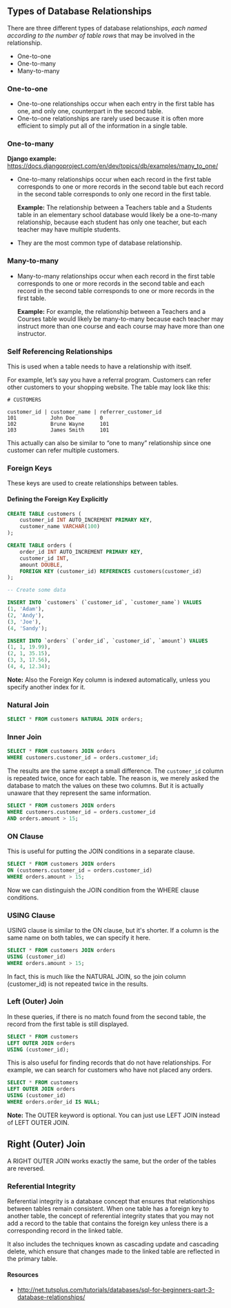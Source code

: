 ## Types of Database Relationships

There are three different types of database relationships, *each named according
to the number of table rows* that may be involved in the relationship.

* One-to-one
* One-to-many
* Many-to-many


### One-to-one

* One-to-one relationships occur when each entry in the first table has one, and
  only one, counterpart in the second table.
* One-to-one relationships are rarely used because it is often more efficient to
  simply put all of the information in a single table.


### One-to-many

**Django example:** https://docs.djangoproject.com/en/dev/topics/db/examples/many_to_one/

* One-to-many relationships occur when each record in the first table
  corresponds to one or more records in the second table but each record in the
  second table corresponds to only one record in the first table.

  **Example:** The relationship between a Teachers table and a Students table in
  an elementary school database would likely be a one-to-many relationship,
  because each student has only one teacher, but each teacher may have multiple
  students.
* They are the most common type of database relationship.


### Many-to-many

* Many-to-many relationships occur when each record in the first table
  corresponds to one or more records in the second table and each record in the
  second table corresponds to one or more records in the first table.

  **Example:** For example, the relationship between a Teachers and a Courses
  table would likely be many-to-many because each teacher may instruct more than
  one course and each course may have more than one instructor.


### Self Referencing Relationships

This is used when a table needs to have a relationship with itself.

For example, let’s say you have a referral program. Customers can refer other
customers to your shopping website. The table may look like this:

```
# CUSTOMERS

customer_id | customer_name | referrer_customer_id
101           John Doe        0
102           Brune Wayne     101
103           James Smith     101
```

This actually can also be similar to “one to many” relationship since one
customer can refer multiple customers.


### Foreign Keys

These keys are used to create relationships between tables.

#### Defining the Foreign Key Explicitly

```sql
CREATE TABLE customers (
    customer_id INT AUTO_INCREMENT PRIMARY KEY,
    customer_name VARCHAR(100)
);

CREATE TABLE orders (
    order_id INT AUTO_INCREMENT PRIMARY KEY,
    customer_id INT,
    amount DOUBLE,
    FOREIGN KEY (customer_id) REFERENCES customers(customer_id)
);

-- Create some data

INSERT INTO `customers` (`customer_id`, `customer_name`) VALUES
(1, 'Adam'),
(2, 'Andy'),
(3, 'Joe'),
(4, 'Sandy');

INSERT INTO `orders` (`order_id`, `customer_id`, `amount`) VALUES
(1, 1, 19.99),
(2, 1, 35.15),
(3, 3, 17.56),
(4, 4, 12.34);
```

**Note:** Also the Foreign Key column is indexed automatically, unless you
specify another index for it.


### Natural Join

```sql
SELECT * FROM customers NATURAL JOIN orders;
```


### Inner Join

```sql
SELECT * FROM customers JOIN orders
WHERE customers.customer_id = orders.customer_id;
```

The results are the same except a small difference. The `customer_id` column is
repeated twice, once for each table. The reason is, we merely asked the database
to match the values on these two columns. But it is actually unaware that they
represent the same information.

```sql
SELECT * FROM customers JOIN orders
WHERE customers.customer_id = orders.customer_id
AND orders.amount > 15;
```


### ON Clause

This is useful for putting the JOIN conditions in a separate clause.

```sql
SELECT * FROM customers JOIN orders
ON (customers.customer_id = orders.customer_id)
WHERE orders.amount > 15;
```

Now we can distinguish the JOIN condition from the WHERE clause conditions.


### USING Clause

USING clause is similar to the ON clause, but it's shorter. If a column is the
same name on both tables, we can specify it here.

```sql
SELECT * FROM customers JOIN orders
USING (customer_id)
WHERE orders.amount > 15;
```

In fact, this is much like the NATURAL JOIN, so the join column (customer_id) is
not repeated twice in the results.


### Left (Outer) Join

In these queries, if there is no match found from the second table, the record
from the first table is still displayed.

```sql
SELECT * FROM customers
LEFT OUTER JOIN orders
USING (customer_id);
```

This is also useful for finding records that do not have relationships. For
example, we can search for customers who have not placed any orders.

```sql
SELECT * FROM customers
LEFT OUTER JOIN orders
USING (customer_id)
WHERE orders.order_id IS NULL;
```

**Note:** The OUTER keyword is optional. You can just use LEFT JOIN instead of
LEFT OUTER JOIN.


## Right (Outer) Join

A RIGHT OUTER JOIN works exactly the same, but the order of the tables are
reversed.

### Referential Integrity

Referential integrity is a database concept that ensures that relationships
between tables remain consistent. When one table has a foreign key to another
table, the concept of referential integrity states that you may not add a record
to the table that contains the foreign key unless there is a corresponding
record in the linked table.

It also includes the techniques known as cascading update and cascading delete,
which ensure that changes made to the linked table are reflected in the primary
table.


#### Resources

* http://net.tutsplus.com/tutorials/databases/sql-for-beginners-part-3-database-relationships/
